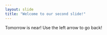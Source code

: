 ```yaml
---
layout: slide
title: "Welcome to our second slide!"
---
```

Tomorrow is near!
Use the left arrow to go back!
